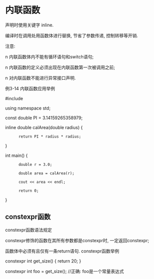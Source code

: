 # 内联函数

声明时使用关键字 inline.

编译时在调用处用函数体进行替换, 节省了参数传递, 控制转移等开销.

注意:

n  内联函数体内不能有循环语句和switch语句;

n  内联函数的定义必须出现在内联函数第一次被调用之前;

n  对内联函数不能进行异常接口声明.

例3-14  内联函数应用举例

#include <iostream>

using namespace std;

const double PI = 3.14159265358979;

inline double calArea(double radius) {

          return PI * radius * radius;

}

int main() {

          double r = 3.0;

          double area = calArea(r);

          cout << area << endl;

          return 0;

}

## constexpr函数

constexpr函数语法规定

constexpr修饰的函数在其所有参数都是constexpr时, 一定返回constexpr;

函数体中必须有且仅有一条return语句.
constexpr函数举例

constexpr int get_size() { return 20; }

constexpr int foo = get_size();  //正确: foo是一个常量表达式

